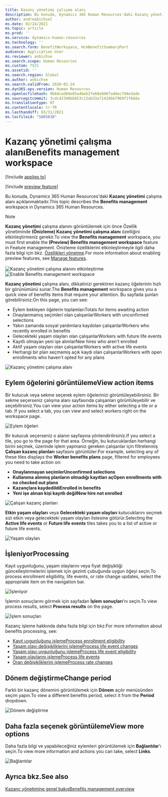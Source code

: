 ```yaml
---
title: Kazanç yönetimi çalışma alanı
description: Bu konuda, Dynamics 365 Human Resources'daki Kazanç yönetimi çalışma alanı açıklanmaktadır.
author: andreabichsel
ms.date: 02/24/2021
ms.topic: article
ms.prod: ''
ms.service: dynamics-human-resources
ms.technology: ''
ms.search.form: BenefitWorkspace, HcmBenefitSummaryPart
audience: Application User
ms.reviewer: anbichse
ms.search.scope: Human Resources
ms.custom: 7521
ms.assetid: ''
ms.search.region: Global
ms.author: anbichse
ms.search.validFrom: 2020-02-24
ms.dyn365.ops.version: Human Resources
ms.openlocfilehash: 9b8dcad04e85a4beb2fe68e9d6fad4ec794e3ade
ms.sourcegitcommit: 3cdc42346bb653c13ab33a7142dbb7969f1f6dda
ms.translationtype: HT
ms.contentlocale: tr-TR
ms.lasthandoff: 03/31/2021
ms.locfileid: "5805838"
---
```

# <a name="benefits-management-workspace"></a><span data-ttu-id="e1257-103">Kazanç yönetimi çalışma alanı</span><span class="sxs-lookup"><span data-stu-id="e1257-103">Benefits management workspace</span></span>

[!include [applies to](../includes/applies-to-hr.md)]

[!include [preview feature](./includes/preview-feature.md)]

<span data-ttu-id="e1257-104">Bu konuda, Dynamics 365 Human Resources'daki **Kazanç yönetimi** çalışma alanı açıklanmaktadır.</span><span class="sxs-lookup"><span data-stu-id="e1257-104">This topic describes the **Benefits management** workspace in Dynamics 365 Human Resources.</span></span>

> [!NOTE]
> <span data-ttu-id="e1257-105">**Kazanç yönetimi** çalışma alanını görüntülemek için önce Özellik yönetiminde **(Önizleme) Kazanç yönetimi çalışma alanı** özelliğini etkinleştirmeniz gerekir.</span><span class="sxs-lookup"><span data-stu-id="e1257-105">To view the **Benefits management** workspace, you must first enable the **(Preview) Benefits management workspace** feature in Feature management.</span></span> <span data-ttu-id="e1257-106">Önizleme özelliklerini etkinleştirmeyle ilgili daha fazla bilgi için bkz. [Özellikleri yönetme](../hr-admin-manage-features.md).</span><span class="sxs-lookup"><span data-stu-id="e1257-106">For more information about enabling preview features, see [Manage features](../hr-admin-manage-features.md).</span></span><br><br><span data-ttu-id="e1257-107">![Kazanç yönetimi çalışma alanını etkinleştirme](./media/hr-benefits-management-workspace-enable.png)</span><span class="sxs-lookup"><span data-stu-id="e1257-107">![Enable Benefits management workspace](./media/hr-benefits-management-workspace-enable.png)</span></span>

<span data-ttu-id="e1257-108">**Kazanç yönetimi** çalışma alanı, dikkatinizi gerektiren kazanç öğelerinin hızlı bir görünümünü sunar.</span><span class="sxs-lookup"><span data-stu-id="e1257-108">The **Benefits management** workspace gives you a quick view of benefits items that require your attention.</span></span> <span data-ttu-id="e1257-109">Bu sayfada şunları görebilirsiniz:</span><span class="sxs-lookup"><span data-stu-id="e1257-109">On this page, you can see:</span></span>

- <span data-ttu-id="e1257-110">Eylem bekleyen öğelerin toplamları</span><span class="sxs-lookup"><span data-stu-id="e1257-110">Totals for items awaiting action</span></span>
- <span data-ttu-id="e1257-111">Onaylanmamış seçimleri olan çalışanlar</span><span class="sxs-lookup"><span data-stu-id="e1257-111">Workers with unconfirmed selections</span></span>
- <span data-ttu-id="e1257-112">Yakın zamanda sosyal yardımlara kaydolan çalışanlar</span><span class="sxs-lookup"><span data-stu-id="e1257-112">Workers who recently enrolled in benefits</span></span>
- <span data-ttu-id="e1257-113">Gelecekteki yaşam olayları olan çalışanlar</span><span class="sxs-lookup"><span data-stu-id="e1257-113">Workers with future life events</span></span>
- <span data-ttu-id="e1257-114">Kayıtlı olmayan yeni işe alımlar</span><span class="sxs-lookup"><span data-stu-id="e1257-114">New hires who aren't enrolled</span></span>
- <span data-ttu-id="e1257-115">Aktif yaşam olayları olan çalışanlar</span><span class="sxs-lookup"><span data-stu-id="e1257-115">Workers with active life events</span></span>
- <span data-ttu-id="e1257-116">Herhangi bir plan seçmemiş açık kaydı olan çalışanlar</span><span class="sxs-lookup"><span data-stu-id="e1257-116">Workers with open enrollments who haven't opted for any plans</span></span>

![Kazanç yönetimi çalışma alanı](./media/hr-benefits-management-workspace.png)

## <a name="view-action-items"></a><span data-ttu-id="e1257-118">Eylem öğelerini görüntüleme</span><span class="sxs-lookup"><span data-stu-id="e1257-118">View action items</span></span>

<span data-ttu-id="e1257-119">Bir kutucuk veya sekme seçerek eylem öğelerinizi görüntüleyebilirsiniz. Bir sekme seçerseniz çalışma alanı sayfasında çalışanları görüntüleyebilir ve seçebilirsiniz.</span><span class="sxs-lookup"><span data-stu-id="e1257-119">You can view your action items by either selecting a tile or a tab. If you select a tab, you can view and select workers right on the workspace page.</span></span>

![Eylem öğeleri](./media/hr-benefits-management-workspace-action-items.png)

<span data-ttu-id="e1257-121">Bir kutucuk seçerseniz o alanın sayfasına yönlendirilirsiniz.</span><span class="sxs-lookup"><span data-stu-id="e1257-121">If you select a tile, you go to the page for that area.</span></span> <span data-ttu-id="e1257-122">Örneğin, bu kutucuklardan herhangi birini seçmek, üzerinde işlem yapmanız gereken çalışanlar için filtrelenmiş **Çalışan kazanç planları** sayfasını görüntüler:</span><span class="sxs-lookup"><span data-stu-id="e1257-122">For example, selecting any of these tiles displays the **Worker benefits plans** page, filtered for employees you need to take action on:</span></span>

- <span data-ttu-id="e1257-123">**Onaylanmayan seçimler**</span><span class="sxs-lookup"><span data-stu-id="e1257-123">**Unconfirmed selections**</span></span>
- <span data-ttu-id="e1257-124">**Kullanıma alınmış planların olmadığı kayıtları aç**</span><span class="sxs-lookup"><span data-stu-id="e1257-124">**Open enrollments with no checked out plans**</span></span>
- <span data-ttu-id="e1257-125">**Kazançlara kaydedildi**</span><span class="sxs-lookup"><span data-stu-id="e1257-125">**Enrolled in benefits**</span></span>
- <span data-ttu-id="e1257-126">**Yeni işe alınan kişi kayıtlı değil**</span><span class="sxs-lookup"><span data-stu-id="e1257-126">**New hire not enrolled**</span></span>

![Çalışan kazanç planları](./media/hr-benefits-management-workspace-plans.png)

<span data-ttu-id="e1257-128">**Etkin yaşam olayları** veya **Gelecekteki yaşam olayları** kutucuklarını seçmek sizi etkin veya gelecekteki yaşam olayları listesine götürür.</span><span class="sxs-lookup"><span data-stu-id="e1257-128">Selecting the **Active life events** or **Future life events** tiles takes you to a list of active or future life events.</span></span>

![Yaşam olayları](./media/hr-benefits-management-workspace-life-events.png)

## <a name="processing"></a><span data-ttu-id="e1257-130">İşleniyor</span><span class="sxs-lookup"><span data-stu-id="e1257-130">Processing</span></span>

<span data-ttu-id="e1257-131">Kayıt uygunluğunu, yaşam olaylarını veya fiyat değişikliği güncelleştirmelerini işlemek için gezinti çubuğunda uygun öğeyi seçin.</span><span class="sxs-lookup"><span data-stu-id="e1257-131">To process enrollment eligibility, life events, or rate change updates, select the appropriate item on the navigation bar.</span></span>

![İşleniyor](./media/hr-benefits-management-workspace-processing.png)

<span data-ttu-id="e1257-133">İşlemin sonuçlarını görmek için sayfadan **İşlem sonuçları**'nı seçin.</span><span class="sxs-lookup"><span data-stu-id="e1257-133">To view process results, select **Process results** on the page.</span></span>

![İşlem sonuçları](./media/hr-benefits-management-workspace-process-results.png)

<span data-ttu-id="e1257-135">Kazanç işleme hakkında daha fazla bilgi için bkz:</span><span class="sxs-lookup"><span data-stu-id="e1257-135">For more information about benefits processing, see:</span></span>

- [<span data-ttu-id="e1257-136">Kayıt uygunluğunu işleme</span><span class="sxs-lookup"><span data-stu-id="e1257-136">Process enrollment eligibility</span></span>](hr-benefits-process-enrollment-eligibility.md)
- [<span data-ttu-id="e1257-137">Yaşam olayı değişikliklerini işleme</span><span class="sxs-lookup"><span data-stu-id="e1257-137">Process life event changes</span></span>](hr-benefits-process-life-event-changes.md)
- [<span data-ttu-id="e1257-138">Yaşam olayı uygunluğunu işleme</span><span class="sxs-lookup"><span data-stu-id="e1257-138">Process life event eligibility</span></span>](hr-benefits-process-life-event-eligibility.md)
- [<span data-ttu-id="e1257-139">Yaşam olaylarını işleme</span><span class="sxs-lookup"><span data-stu-id="e1257-139">Process life events</span></span>](hr-benefits-process-life-events.md)
- [<span data-ttu-id="e1257-140">Oran değişikliklerini işleme</span><span class="sxs-lookup"><span data-stu-id="e1257-140">Process rate changes</span></span>](hr-benefits-process-rate-changes.md)

## <a name="change-period"></a><span data-ttu-id="e1257-141">Dönem değiştirme</span><span class="sxs-lookup"><span data-stu-id="e1257-141">Change period</span></span>

<span data-ttu-id="e1257-142">Farklı bir kazanç dönemini görüntülemek için **Dönem** açılır menüsünden seçim yapın.</span><span class="sxs-lookup"><span data-stu-id="e1257-142">To view a different benefits period, select it from the **Period** dropdown.</span></span>

![Dönem değiştirme](./media/hr-benefits-management-workspace-period.png)

## <a name="view-more-options"></a><span data-ttu-id="e1257-144">Daha fazla seçenek görüntüleme</span><span class="sxs-lookup"><span data-stu-id="e1257-144">View more options</span></span>

<span data-ttu-id="e1257-145">Daha fazla bilgi ve yapabileceğiniz eylemleri görüntülemek için **Bağlantılar**'ı seçin.</span><span class="sxs-lookup"><span data-stu-id="e1257-145">To view more information and actions you can take, select **Links**.</span></span>

![Bağlantılar](./media/hr-benefits-management-workspace-links.png)

## <a name="see-also"></a><span data-ttu-id="e1257-147">Ayrıca bkz.</span><span class="sxs-lookup"><span data-stu-id="e1257-147">See also</span></span>

[<span data-ttu-id="e1257-148">Kazanç yönetimine genel bakış</span><span class="sxs-lookup"><span data-stu-id="e1257-148">Benefits management overview</span></span>](hr-benefits-management-overview.md)